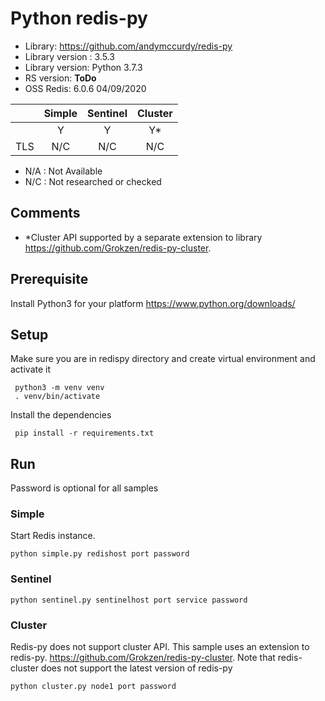  # Python redis-py
* Library: https://github.com/andymccurdy/redis-py 
* Library version : 3.5.3
* Library version: Python 3.7.3
* RS version: **ToDo**
* OSS Redis: 6.0.6 04/09/2020

|     | Simple | Sentinel| Cluster|
|:--- |:---:   |:---:    |:---:   |
|     | Y      | Y       | Y*     |
| TLS | N/C    | N/C     | N/C    | 
* N/A : Not Available
* N/C : Not researched or checked

## Comments
* *Cluster API supported by a separate extension to library  https://github.com/Grokzen/redis-py-cluster.

## Prerequisite
Install Python3 for your platform https://www.python.org/downloads/

## Setup
Make sure you are in redispy directory and create virtual environment and activate it
```
 python3 -m venv venv
 . venv/bin/activate
```

Install the dependencies
```
 pip install -r requirements.txt 
 ```
## Run
Password is optional for all samples

### Simple
Start Redis instance. 
```
python simple.py redishost port password
```

### Sentinel 
```
python sentinel.py sentinelhost port service password
```

### Cluster
Redis-py does not support cluster API. This sample uses an extension to redis-py. https://github.com/Grokzen/redis-py-cluster. 
Note that redis-cluster does not support the latest version of redis-py
```
python cluster.py node1 port password
```